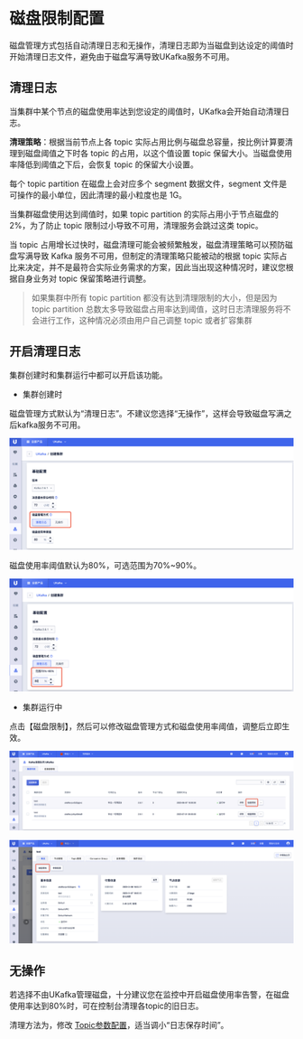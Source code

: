 # 磁盘限制配置

磁盘管理方式包括自动清理日志和无操作，清理日志即为当磁盘到达设定的阈值时开始清理日志文件，避免由于磁盘写满导致UKafka服务不可用。

## 清理日志

当集群中某个节点的磁盘使用率达到您设定的阈值时，UKafka会开始自动清理日志。

**清理策略**：根据当前节点上各 topic 实际占用比例与磁盘总容量，按比例计算要清理到磁盘阈值之下时各 topic 的占用，以这个值设置 topic 保留大小。当磁盘使用率降低到阈值之下后，会恢复 topic 的保留大小设置。

每个 topic partition 在磁盘上会对应多个 segment 数据文件，segment 文件是可操作的最小单位，因此清理的最小粒度也是 1G。

当集群磁盘使用达到阈值时，如果 topic partition 的实际占用小于节点磁盘的 2%，为了防止 topic 限制过小导致不可用，清理服务会跳过这类 topic。

当 topic 占用增长过快时，磁盘清理可能会被频繁触发，磁盘清理策略可以预防磁盘写满导致 Kafka 服务不可用，但制定的清理策略只能被动的根据 topic 实际占比来决定，并不是最符合实际业务需求的方案，因此当出现这种情况时，建议您根据自身业务对 topic 保留策略进行调整。

> 如果集群中所有 topic partition 都没有达到清理限制的大小，但是因为 topic partition 总数太多导致磁盘占用率达到阈值，这时日志清理服务将不会进行工作，这种情况必须由用户自己调整 topic 或者扩容集群

## 开启清理日志

集群创建时和集群运行中都可以开启该功能。

- 集群创建时

磁盘管理方式默认为“清理日志”。不建议您选择“无操作”，这样会导致磁盘写满之后kafka服务不可用。

![img](/images/guide/cluster/diskmanager_create_way.png)

磁盘使用率阈值默认为80%，可选范围为70%\~90%。

![img](/images/guide/cluster/diskmanager_create_threshold.png)

- 集群运行中

点击【磁盘限制】，然后可以修改磁盘管理方式和磁盘使用率阈值，调整后立即生效。

![img](/images/guide/cluster/diskmanager_button_list.png)

![img](/images/guide/cluster/diskmanager_button_detail.png)

## 无操作

若选择不由UKafka管理磁盘，十分建议您在监控中开启磁盘使用率告警，在磁盘使用率达到80%时，可在控制台清理各topic的旧日志。

清理方法为，修改 [Topic参数配置](/ukafka/guide/topic/config)，适当调小“日志保存时间”。
